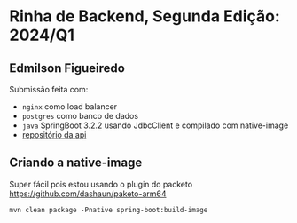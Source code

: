 # Rinha de Backend, Segunda Edição: 2024/Q1


## Edmilson Figueiredo
Submissão feita com:
- `nginx` como load balancer
- `postgres` como banco de dados
- `java` SpringBoot 3.2.2 usando JdbcClient e compilado com native-image
- [repositório da api](https://github.com/edmilson1968/rinha-2024-q1)


## Criando a native-image

Super fácil pois estou usando o plugin do packeto https://github.com/dashaun/paketo-arm64

```
mvn clean package -Pnative spring-boot:build-image
```